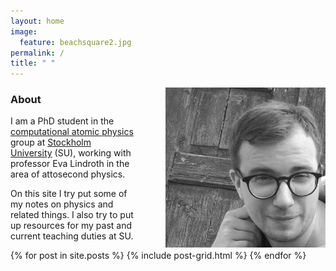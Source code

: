 ```yaml
---
layout: home
image:
  feature: beachsquare2.jpg
permalink: /
title: " "
---
```


<img style="float: right; padding-left:50px;" src="images/profpic1.jpg" width="256">

### About
I am a PhD student in the [computational atomic physics](http://www.teori.atom.fysik.su.se/) group at [Stockholm University](http://www.fysik.su.se) (SU), working with professor Eva Lindroth in the area of attosecond physics.

On this site I try put some of my notes on physics and related things.
I also try to put up resources for my past and current teaching duties at SU.

<div class="tiles">
{% for post in site.posts %}
	{% include post-grid.html %}
{% endfor %}
</div><!-- /.tiles -->
